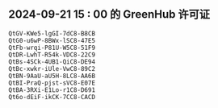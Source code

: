 ## 2024-09-21 15 : 00 的 GreenHub 许可证
```
QtGV-KWe5-lgGI-7dC8-B8CB
QtG0-u6wP-8BWx-lSC8-47E5
QtFb-wrqi-P81U-W5C8-51F9
QtDR-LwhT-R54k-VDC8-22C9
QtBs-4SCk-4UB1-QiC8-DE94
QtBc-xwkr-iUle-VwC8-89C2
QtBN-9AaU-aU5H-8LC8-AA6B
QtBI-PraQ-pjst-sVC8-E07E
QtBA-3RXi-E1Lo-r1C8-D691
Qt6o-dEiF-ikCK-7CC8-CACD
```
